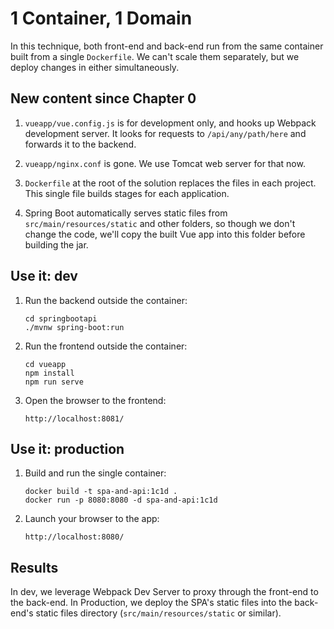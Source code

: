 1 Container, 1 Domain
=====================

In this technique, both front-end and back-end run from the same container built from a single `Dockerfile`.  We can't scale them separately, but we deploy changes in either simultaneously.


New content since Chapter 0
---------------------------

1. `vueapp/vue.config.js` is for development only, and hooks up Webpack development server.  It looks for requests to `/api/any/path/here` and forwards it to the backend.

2. `vueapp/nginx.conf` is gone. We use Tomcat web server for that now.

3. `Dockerfile` at the root of the solution replaces the files in each project.  This single file builds stages for each application.

4. Spring Boot automatically serves static files from `src/main/resources/static` and other folders, so though we don't change the code, we'll copy the built Vue app into this folder before building the jar.


Use it: dev
-----------

1. Run the backend outside the container:

   ```
   cd springbootapi
   ./mvnw spring-boot:run
   ```

2. Run the frontend outside the container:

   ```
   cd vueapp
   npm install
   npm run serve
   ```

3. Open the browser to the frontend:

   `http://localhost:8081/`


Use it: production
------------------

1. Build and run the single container:

   ```
   docker build -t spa-and-api:1c1d .
   docker run -p 8080:8080 -d spa-and-api:1c1d
   ```

2. Launch your browser to the app:

   `http://localhost:8080/`


Results
-------

In dev, we leverage Webpack Dev Server to proxy through the front-end to the back-end.  In Production, we deploy the SPA's static files into the back-end's static files directory (`src/main/resources/static` or similar).
